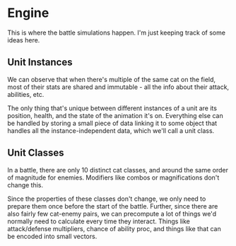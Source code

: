 # Engine
This is where the battle simulations happen. I'm just keeping track of some ideas here.

## Unit Instances
We can observe that when there's multiple of the same cat on the field, most of their stats are shared and immutable - all the info about their attack, abilities, etc.

The only thing that's unique between different instances of a unit are its position, health, and the state of the animation it's on.
Everything else can be handled by storing a small piece of data linking it to some object that handles all the instance-independent data, which we'll call a unit class.

## Unit Classes
In a battle, there are only 10 distinct cat classes, and around the same order of magnitude for enemies. Modifiers like combos or magnifications don't change this.

Since the properties of these classes don't change, we only need to prepare them once before the start of the battle.
Further, since there are also fairly few cat-enemy pairs, we can precompute a lot of things we'd normally need to calculate every time they interact.
Things like attack/defense multipliers, chance of ability proc, and things like that can be encoded into small vectors.
